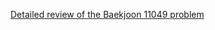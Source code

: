 [Detailed review of the Baekjoon 11049 problem](https://choicube84.github.io/study/2023/08/17/baekjoon_11049.html)
